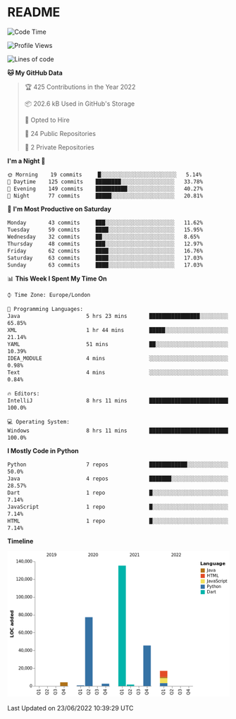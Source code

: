 # README

<!--START_SECTION:waka-->
![Code Time](http://img.shields.io/badge/Code%20Time-0%20secs-blue)

![Profile Views](http://img.shields.io/badge/Profile%20Views-0-blue)

![Lines of code](https://img.shields.io/badge/From%20Hello%20World%20I%27ve%20Written-284%20Thousand%20lines%20of%20code-blue)

**🐱 My GitHub Data** 

> 🏆 425 Contributions in the Year 2022
 > 
> 📦 202.6 kB Used in GitHub's Storage 
 > 
> 💼 Opted to Hire
 > 
> 📜 24 Public Repositories 
 > 
> 🔑 2 Private Repositories  
 > 
**I'm a Night 🦉** 

```text
🌞 Morning    19 commits     █░░░░░░░░░░░░░░░░░░░░░░░░   5.14% 
🌆 Daytime    125 commits    ████████░░░░░░░░░░░░░░░░░   33.78% 
🌃 Evening    149 commits    ██████████░░░░░░░░░░░░░░░   40.27% 
🌙 Night      77 commits     █████░░░░░░░░░░░░░░░░░░░░   20.81%

```
📅 **I'm Most Productive on Saturday** 

```text
Monday       43 commits     ███░░░░░░░░░░░░░░░░░░░░░░   11.62% 
Tuesday      59 commits     ████░░░░░░░░░░░░░░░░░░░░░   15.95% 
Wednesday    32 commits     ██░░░░░░░░░░░░░░░░░░░░░░░   8.65% 
Thursday     48 commits     ███░░░░░░░░░░░░░░░░░░░░░░   12.97% 
Friday       62 commits     ████░░░░░░░░░░░░░░░░░░░░░   16.76% 
Saturday     63 commits     ████░░░░░░░░░░░░░░░░░░░░░   17.03% 
Sunday       63 commits     ████░░░░░░░░░░░░░░░░░░░░░   17.03%

```


📊 **This Week I Spent My Time On** 

```text
⌚︎ Time Zone: Europe/London

💬 Programming Languages: 
Java                     5 hrs 23 mins       ████████████████░░░░░░░░░   65.85% 
XML                      1 hr 44 mins        █████░░░░░░░░░░░░░░░░░░░░   21.14% 
YAML                     51 mins             ██░░░░░░░░░░░░░░░░░░░░░░░   10.39% 
IDEA_MODULE              4 mins              ░░░░░░░░░░░░░░░░░░░░░░░░░   0.98% 
Text                     4 mins              ░░░░░░░░░░░░░░░░░░░░░░░░░   0.84%

🔥 Editors: 
IntelliJ                 8 hrs 11 mins       █████████████████████████   100.0%

💻 Operating System: 
Windows                  8 hrs 11 mins       █████████████████████████   100.0%

```

**I Mostly Code in Python** 

```text
Python                   7 repos             ████████████░░░░░░░░░░░░░   50.0% 
Java                     4 repos             ███████░░░░░░░░░░░░░░░░░░   28.57% 
Dart                     1 repo              █░░░░░░░░░░░░░░░░░░░░░░░░   7.14% 
JavaScript               1 repo              █░░░░░░░░░░░░░░░░░░░░░░░░   7.14% 
HTML                     1 repo              █░░░░░░░░░░░░░░░░░░░░░░░░   7.14%

```


**Timeline**

![Chart not found](https://raw.githubusercontent.com/XeonHis/XeonHis/main/charts/bar_graph.png) 


 Last Updated on 23/06/2022 10:39:29 UTC
<!--END_SECTION:waka-->
